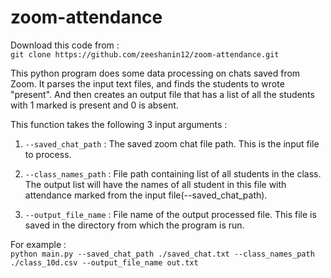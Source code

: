 # zoom-attendance

Download this code from : \
```git clone https://github.com/zeeshanin12/zoom-attendance.git```

This python program does some data processing on chats saved from Zoom. It parses the input text files, and finds the students to wrote "present". And then creates an output file that has a list of all the students with 1 marked is present and 0 is absent.

This function takes the following 3 input arguments :

1) ```--saved_chat_path``` : The saved zoom chat file path. This is the input file to process.

2) ```--class_names_path``` : File path containing list of all students in the class. The output list will have the names of all student in this file with attendance marked from the input file(--saved_chat_path).

3) ```--output_file_name``` : File name of the output processed file. This file is saved in the directory from which the program is run.


For example : \
```python main.py --saved_chat_path ./saved_chat.txt --class_names_path ./class_10d.csv --output_file_name out.txt ```
